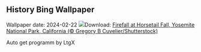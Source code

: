 ## History Bing Wallpaper
Wallpaper date: 2024-02-22
![](https://www.bing.com/th?id=OHR.YosemiteFirefall_EN-CA1150407623_UHD.jpg&w=1000)Download: [Firefall at Horsetail Fall, Yosemite National Park, California (© Gregory B Cuvelier/Shutterstock)](https://www.bing.com/th?id=OHR.YosemiteFirefall_EN-CA1150407623_UHD.jpg)

Auto get programm by LtgX
